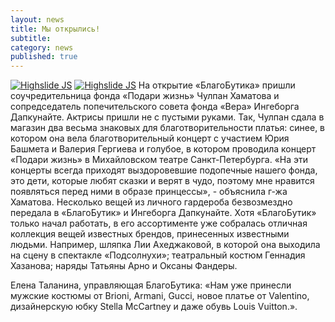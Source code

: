 ```yaml
---
layout: news
title: Мы открылись!
subtitle:
category: news
published: true
---
```


<a href="{{site.root_dir}}/img/chulpan.jpg" class="highslide  " onclick="return hs.expand(this)"><img id="thumb2" src="{{site.root_dir}}/img/chulpan_thumb.jpg" alt="Highslide JS" title="Click to enlarge"></a>
<a href="{{site.root_dir}}/img/ingiborga.jpg" class="highslide  " onclick="return hs.expand(this)"><img id="thumb2" src="{{site.root_dir}}/img/ingiborga_thumb.jpg" alt="Highslide JS" title="Click to enlarge"></a>
На открытие «БлагоБутика» пришли соучредительница фонда «Подари жизнь» Чулпан Хаматова и сопредседатель попечительского совета фонда «Вера» Ингеборга Дапкунайте. Актрисы пришли не с пустыми руками. Так, Чулпан сдала в магазин два весьма знаковых для благотворительности платья: синее, в котором она вела благотворительный концерт с участием Юрия Башмета и Валерия Гергиева и голубое, в котором проводила концерт «Подари жизнь» в Михайловском театре Санкт-Петербурга. «На эти концерты всегда приходят выздоровевшие подопечные нашего фонда, это дети, которые любят сказки и верят в чудо, поэтому мне нравится появляться перед ними в образе принцессы», - объяснила г-жа Хаматова.
Несколько вещей из личного гардероба безвозмездно передала в «БлагоБутик» и Ингеборга Дапкунайте.
Хотя «БлагоБутик» только начал работать, в его ассортименте уже собралась отличная коллекция вещей известных брендов, принесенных известными людьми. Например, шляпка Лии Ахеджаковой, в которой она выходила на сцену в спектакле «Подсолнухи»; театральный костюм Геннадия Хазанова; наряды Татьяны Арно и Оксаны Фандеры.

Елена Таланина, управляющая БлагоБутика: «Нам уже принесли мужские костюмы от Brioni, Armani, Gucci, новое платье от Valentino, дизайнерскую юбку Stella McCartney и даже обувь Louis Vuitton.».